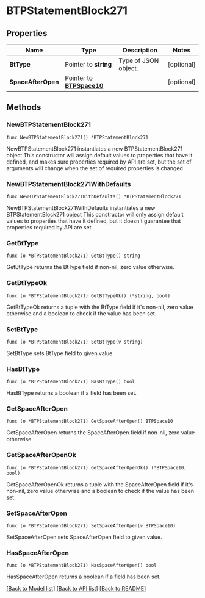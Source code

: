 # BTPStatementBlock271

## Properties

Name | Type | Description | Notes
------------ | ------------- | ------------- | -------------
**BtType** | Pointer to **string** | Type of JSON object. | [optional] 
**SpaceAfterOpen** | Pointer to [**BTPSpace10**](BTPSpace10.md) |  | [optional] 

## Methods

### NewBTPStatementBlock271

`func NewBTPStatementBlock271() *BTPStatementBlock271`

NewBTPStatementBlock271 instantiates a new BTPStatementBlock271 object
This constructor will assign default values to properties that have it defined,
and makes sure properties required by API are set, but the set of arguments
will change when the set of required properties is changed

### NewBTPStatementBlock271WithDefaults

`func NewBTPStatementBlock271WithDefaults() *BTPStatementBlock271`

NewBTPStatementBlock271WithDefaults instantiates a new BTPStatementBlock271 object
This constructor will only assign default values to properties that have it defined,
but it doesn't guarantee that properties required by API are set

### GetBtType

`func (o *BTPStatementBlock271) GetBtType() string`

GetBtType returns the BtType field if non-nil, zero value otherwise.

### GetBtTypeOk

`func (o *BTPStatementBlock271) GetBtTypeOk() (*string, bool)`

GetBtTypeOk returns a tuple with the BtType field if it's non-nil, zero value otherwise
and a boolean to check if the value has been set.

### SetBtType

`func (o *BTPStatementBlock271) SetBtType(v string)`

SetBtType sets BtType field to given value.

### HasBtType

`func (o *BTPStatementBlock271) HasBtType() bool`

HasBtType returns a boolean if a field has been set.

### GetSpaceAfterOpen

`func (o *BTPStatementBlock271) GetSpaceAfterOpen() BTPSpace10`

GetSpaceAfterOpen returns the SpaceAfterOpen field if non-nil, zero value otherwise.

### GetSpaceAfterOpenOk

`func (o *BTPStatementBlock271) GetSpaceAfterOpenOk() (*BTPSpace10, bool)`

GetSpaceAfterOpenOk returns a tuple with the SpaceAfterOpen field if it's non-nil, zero value otherwise
and a boolean to check if the value has been set.

### SetSpaceAfterOpen

`func (o *BTPStatementBlock271) SetSpaceAfterOpen(v BTPSpace10)`

SetSpaceAfterOpen sets SpaceAfterOpen field to given value.

### HasSpaceAfterOpen

`func (o *BTPStatementBlock271) HasSpaceAfterOpen() bool`

HasSpaceAfterOpen returns a boolean if a field has been set.


[[Back to Model list]](../README.md#documentation-for-models) [[Back to API list]](../README.md#documentation-for-api-endpoints) [[Back to README]](../README.md)


